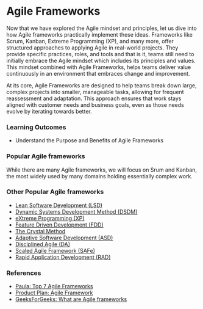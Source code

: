 # Agile Frameworks

Now that we have explored the Agile mindset and principles, let us dive into how Agile frameworks practically implement these ideas. Frameworks like Scrum, Kanban, Extreme Programming (XP), and many more, offer structured approaches to applying Agile in real-world projects. They provide specific practices, roles, and tools and that is it, teams still need to initially embrace the Agile mindset which includes its principles and values. This mindset combined with Agile Frameworks, helps teams deliver value continuously in an environment that embraces change and improvement.

At its core, Agile Frameworks are designed to help teams break down large, complex projects into smaller, manageable tasks, allowing for frequent reassessment and adaptation. This approach ensures that work stays aligned with customer needs and business goals, even as those needs evolve by iterating towards better.

### Learning Outcomes

- Understand the Purpose and Benefits of Agile Frameworks

### Popular Agile frameworks

While there are many Agile frameworks, we will focus on Srum and Kanban, the most widely used by many domains holding essentially complex work.

### Other Popular Agile frameworks

- [Lean Software Development (LSD)](https://www.techtarget.com/searchsoftwarequality/definition/lean-programming)
- [Dynamic Systems Development Method (DSDM)](https://www.geeksforgeeks.org/dynamic-systems-development-method-dsdm/)
- [eXtreme Programming (XP)](http://www.extremeprogramming.org/)
- [Feature Driven Development (FDD)](https://agilemodeling.com/essays/fdd.htm)
- [The Crystal Method](https://www.geeksforgeeks.org/crystal-methods-in-agile-development-framework/)
- [Adaptive Software Development (ASD)](https://www.geeksforgeeks.org/adaptive-software-development-asd/)
- [Disciplined Agile (DA)](https://www.geeksforgeeks.org/disciplined-agile-delivery-dad-in-software-engineering/)
- [Scaled Agile Framework (SAFe)](https://www.geeksforgeeks.org/safe-scaled-agile-framework/)
- [Rapid Application Development (RAD)](https://www.geeksforgeeks.org/software-engineering-rapid-application-development-model-rad/)

### References

- [Paula: Top 7 Agile Frameworks](https://premieragile.com/types-of-agile-frameworks/)
- [Product Plan: Agile Framework](https://www.productplan.com/glossary/agile-framework/)
- [GeeksForGeeks: What are Agile frameworks](https://www.geeksforgeeks.org/what-are-agile-frameworks/)